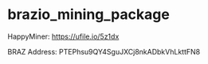 # brazio_mining_package

HappyMiner: https://ufile.io/5z1dx


BRAZ Address: PTEPhsu9QY4SguJXCj8nkADbkVhLkttFN8
